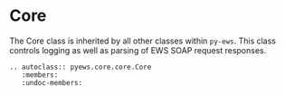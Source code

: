 # Core

The Core class is inherited by all other classes within `py-ews`.  This class controls logging as well as parsing of EWS SOAP request responses.

```eval_rst
.. autoclass:: pyews.core.core.Core
   :members:
   :undoc-members:
```